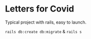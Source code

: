 # Letters for Covid

Typical project with rails, easy to launch.

`rails db:create db:migrate` & `rails s`